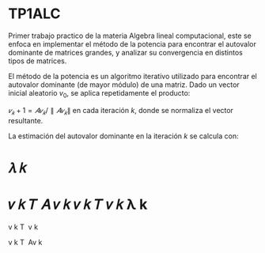 # TP1ALC

Primer trabajo practico de la materia Algebra lineal computacional, este se enfoca en implementar el método de la potencia para encontrar el autovalor dominante de matrices grandes, y analizar su convergencia en distintos tipos de matrices.

El método de la potencia es un algoritmo iterativo utilizado para encontrar el autovalor dominante (de mayor módulo) de una matriz. Dado un vector inicial aleatorio $v_0$, se aplica repetidamente el producto:

$𝑣_𝑘+1=𝐴𝑣_𝑘/∥𝐴𝑣_𝑘∥$ 
en cada iteración $k$, donde se normaliza el vector resultante.

La estimación del autovalor dominante en la iteración $k$ se calcula con:

𝜆
𝑘
=
𝑣
𝑘
𝑇
𝐴
𝑣
𝑘
𝑣
𝑘
𝑇
𝑣
𝑘
λ 
k
​
 = 
v 
k
T
​
 v 
k
​
 
v 
k
T
​
 Av 
k
​
 
​

 
​
